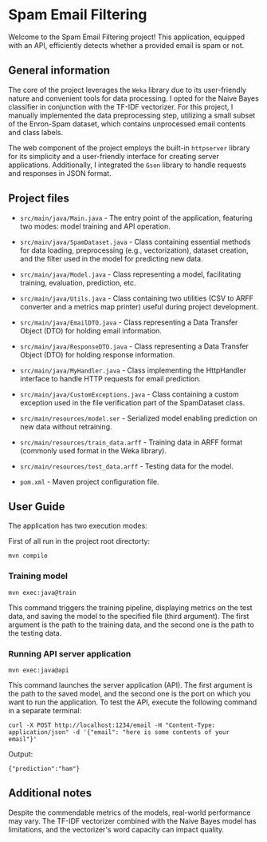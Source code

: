 # Spam Email Filtering

Welcome to the Spam Email Filtering project! This application, equipped with an API, efficiently detects whether a provided email is spam or not.

## General information
The core of the project leverages the `Weka` library due to its user-friendly nature and convenient tools for data processing. I opted for the Naive Bayes classifier in conjunction with the TF-IDF vectorizer. For this project, I manually implemented the data preprocessing step, utilizing a small subset of the Enron-Spam dataset, which contains unprocessed email contents and class labels.

The web component of the project employs the built-in `httpserver` library for its simplicity and a user-friendly interface for creating server applications. Additionally, I integrated the `Gson` library to handle requests and responses in JSON format.

## Project files
- `src/main/java/Main.java` - The entry point of the application, featuring two modes: model training and API operation.
- `src/main/java/SpamDataset.java` - Class containing essential methods for data loading, preprocessing (e.g., vectorization), dataset creation, and the filter used in the model for predicting new data.
- `src/main/java/Model.java` - Class representing a model, facilitating training, evaluation, prediction, etc.
- `src/main/java/Utils.java` - Class containing two utilities (CSV to ARFF converter and a metrics map printer) useful during project development.
- `src/main/java/EmailDTO.java` - Class representing a Data Transfer Object (DTO) for holding email information.
- `src/main/java/ResponseDTO.java` - Class representing a Data Transfer Object (DTO) for holding response information.
- `src/main/java/MyHandler.java` - Class implementing the HttpHandler interface to handle HTTP requests for email prediction.
- `src/main/java/CustomExceptions.java` - Class containing a custom exception used in the file verification part of the SpamDataset class.

- `src/main/resources/model.ser` - Serialized model enabling prediction on new data without retraining.
- `src/main/resources/train_data.arff` - Training data in ARFF format (commonly used format in the Weka library).
- `src/main/resources/test_data.arff` - Testing data for the model.

- `pom.xml` - Maven project configuration file.

## User Guide
The application has two execution modes:

First of all run in the project root directorty:
```text
mvn compile
```

### Training model
```shell
mvn exec:java@train
```
This command triggers the training pipeline, displaying metrics on the test data, and saving the model to the specified file (third argument). The first argument is the path to the training data, and the second one is the path to the testing data.
### Running API server application
```shell
mvn exec:java@api
````
This command launches the server application (API). The first argument is the path to the saved model, and the second one is the port on which you want to run the application. To test the API, execute the following command in a separate terminal:
```shell
curl -X POST http://localhost:1234/email -H "Content-Type: application/json" -d '{"email": "here is some contents of your email"}'
```
Output:
```text
{"prediction":"ham"}
```

## Additional notes
Despite the commendable metrics of the models, real-world performance may vary. The TF-IDF vectorizer combined with the Naive Bayes model has limitations, and the vectorizer's word capacity can impact quality.